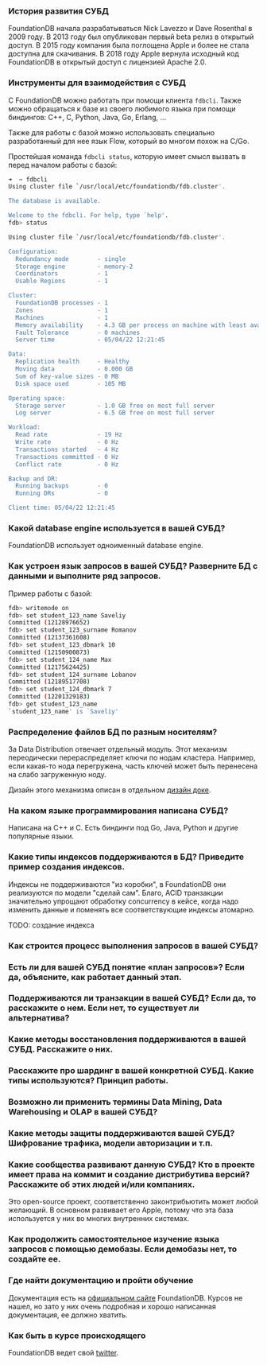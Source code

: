 ### История развития СУБД

FoundationDB начала разрабатываться Nick Lavezzo и Dave Rosenthal в 2009 году. В 2013 году был опубликован первый beta релиз в открытый доступ. 
В 2015 году компания была поглощена Apple и более не стала доступна для скачивания. В 2018 году Apple вернула исходный код FoundationDB в открытый доступ
с лицензией Apache 2.0. 

### Инструменты для взаимодействия с СУБД

С FoundationDB можно работать при помощи клиента `fdbcli`. Также можно обращаться к базе из своего любимого языка при помощи биндингов: C++, C, Python, Java, Go, Erlang, ...

Также для работы с базой можно использовать специально разработанный для нее язык Flow, который во многом похож на С/Go. 

Простейшая команда `fdbcli status`, которую имеет смысл вызвать в перед началом работы с базой: 
```sh
➜  ~ fdbcli
Using cluster file `/usr/local/etc/foundationdb/fdb.cluster'.

The database is available.

Welcome to the fdbcli. For help, type `help'.
fdb> status

Using cluster file `/usr/local/etc/foundationdb/fdb.cluster'.

Configuration:
  Redundancy mode        - single
  Storage engine         - memory-2
  Coordinators           - 1
  Usable Regions         - 1

Cluster:
  FoundationDB processes - 1
  Zones                  - 1
  Machines               - 1
  Memory availability    - 4.3 GB per process on machine with least available
  Fault Tolerance        - 0 machines
  Server time            - 05/04/22 12:21:45

Data:
  Replication health     - Healthy
  Moving data            - 0.000 GB
  Sum of key-value sizes - 0 MB
  Disk space used        - 105 MB

Operating space:
  Storage server         - 1.0 GB free on most full server
  Log server             - 6.5 GB free on most full server

Workload:
  Read rate              - 19 Hz
  Write rate             - 0 Hz
  Transactions started   - 4 Hz
  Transactions committed - 0 Hz
  Conflict rate          - 0 Hz

Backup and DR:
  Running backups        - 0
  Running DRs            - 0

Client time: 05/04/22 12:21:45
```


### Какой database engine используется в вашей СУБД?

FoundationDB использует одноименный database engine.

### Как устроен язык запросов в вашей СУБД? Разверните БД с данными и выполните ряд запросов.
 
Пример работы с базой:
```sh
fdb> writemode on
fdb> set student_123_name Saveliy
Committed (12128976652)
fdb> set student_123_surname Romanov
Committed (12137361608)
fdb> set student_123_dbmark 10
Committed (12150900873)
fdb> set student_124_name Max
Committed (12175624425)
fdb> set student_124_surname Lobanov
Committed (12189517708)
fdb> set student_124_dbmark 7
Committed (12201329183)
fdb> get student_123_name
`student_123_name' is `Saveliy'
```

### Распределение файлов БД по разным носителям?

За Data Distribution отвечает отдельный модуль. Этот механизм переодически перераспределяет ключи по нодам кластера. Например, если какая-то нода перегружена, часть ключей может быть перенесена на слабо загруженную ноду.

Дизайн этого механизма описан в отдельном [дизайн доке](https://github.com/apple/foundationdb/blob/main/design/data-distributor-internals.md). 

### На каком языке программирования написана СУБД?

Написана на С++ и C. Есть биндинги под Go, Java, Python и другие популярные языки. 

### Какие типы индексов поддерживаются в БД? Приведите пример создания индексов.

Индексы не поддерживаются "из коробки", в FoundationDB они реализуются по модели "сделай сам". Благо, ACID транзакции значительно упрощают
обработку concurrency в кейсе, когда надо изменить данные и поменять все соответствующие индексы атомарно. 

TODO: создание индекса

### Как строится процесс выполнения запросов в вашей СУБД?

### Есть ли для вашей СУБД понятие «план запросов»? Если да, объясните, как работает данный этап.

### Поддерживаются ли транзакции в вашей СУБД? Если да, то расскажите о нем. Если нет, то существует ли альтернатива?

### Какие методы восстановления поддерживаются в вашей СУБД. Расскажите о них.

### Расскажите про шардинг в вашей конкретной СУБД. Какие типы используются? Принцип работы.

### Возможно ли применить термины Data Mining, Data Warehousing и OLAP в вашей СУБД?

### Какие методы защиты поддерживаются вашей СУБД? Шифрование трафика, модели авторизации и т.п.

### Какие сообщества развивают данную СУБД? Кто в проекте имеет права на коммит и создание дистрибутива версий? Расскажите об этих людей и/или компаниях.

Это open-source проект, соответственно законтрибьютить может любой желающий. В основном развивает его Apple, потому что эта база используется
у них во многих внутренних системах.

### Как продолжить самостоятельное изучение языка запросов с помощью демобазы. Если демобазы нет, то создайте ее.

### Где найти документацию и пройти обучение

Документация есть на [официальном сайте](https://apple.github.io/foundationdb/) FoundationDB. Курсов не нашел, но зато у них очень подробная и хорошо написанная документация, ее должно хватить. 

### Как быть в курсе происходящего

FoundationDB ведет свой [twitter](https://twitter.com/foundationdb). 
